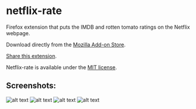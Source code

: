 netflix-rate
================

Firefox extension that puts the IMDB and rotten tomato ratings on the Netflix webpage.

Download directly from the <a href="https://addons.mozilla.org/en-us/firefox/addon/netflix-rate/" target="_blank">Mozilla Add-on Store</a>.

<a href="http://netflix.burtonthird.com" target="_blank">Share this extension</a>.

Netflix-rate is available under the [MIT license](http://opensource.org/licenses/MIT).

## Screenshots:

![alt text](http://netflix.burtonthird.com/static/img/screenshots/dvd-movie.png "dvd movie")
![alt text](http://netflix.burtonthird.com/static/img/screenshots/wi-popup.png "wi popup")
![alt text](http://netflix.burtonthird.com/static/img/screenshots/dvd-popup.png "dvd popup")
![alt text](http://netflix.burtonthird.com/static/img/screenshots/dvd-search.png "dvd search")

